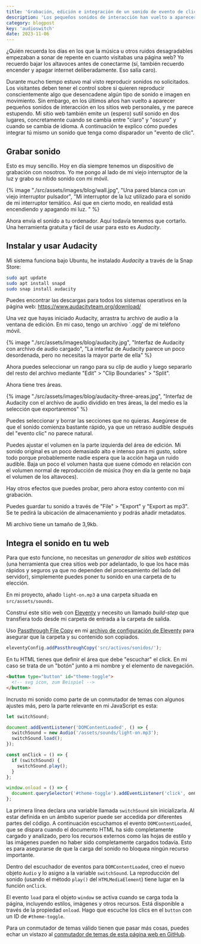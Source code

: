 ```yaml
---
title: 'Grabación, edición e integración de un sonido de evento de clic'
description: 'Los pequeños sonidos de interacción han vuelto a aparecer en los sitios web personales en los últimos años, y creo que eso es maravilloso.'
category: blogpost
key: 'audioswitch'
date: 2023-11-06
---
```


¿Quién recuerda los días en los que la música u otros ruidos desagradables empezaban a sonar de repente en cuanto visitabas una página web? Yo recuerdo bajar los altavoces antes de conectarme (sí, también recuerdo encender y apagar internet deliberadamente. Eso salía caro).

Durante mucho tiempo estuvo mal visto reproducir sonidos no solicitados. Los visitantes deben tener el control sobre si quieren reproducir conscientemente algo que desencadene algún tipo de sonido e imagen en movimiento. Sin embargo, en los últimos años han vuelto a aparecer pequeños sonidos de interacción en los sitios web personales, y me parece estupendo. Mi sitio web también emite un (espero) sutil sonido en dos lugares, concretamente cuando se cambia entre "claro" y "oscuro" y cuando se cambia de idioma. A continuación te explico cómo puedes integrar tú mismo un sonido que tenga como disparador un "evento de clic".

## Grabar sonido

Esto es muy sencillo. Hoy en día siempre tenemos un dispositivo de grabación con nosotros. Yo me pongo al lado de mi viejo interruptor de la luz y grabo su nítido sonido con mi móvil.

{% image "./src/assets/images/blog/wall.jpg", "Una pared blanca con un viejo interruptor pulsador", "Mi interruptor de la luz utilizado para el sonido de mi interruptor temático. Así que en cierto modo, en realidad está encendiendo y apagando mi luz. " %}

Ahora envía el sonido a tu ordenador. Aquí todavía tenemos que cortarlo. Una herramienta gratuita y fácil de usar para esto es _Audacity_.

## Instalar y usar Audacity

Mi sistema funciona bajo Ubuntu, he instalado _Audacity_ a través de la Snap Store:

```bash
sudo apt update
sudo apt install snapd
sudo snap install audacity
```

Puedes encontrar las descargas para todos los sistemas operativos en la página web: https://www.audacityteam.org/download/

Una vez que hayas iniciado Audacity, arrastra tu archivo de audio a la ventana de edición. En mi caso, tengo un archivo `.ogg' de mi teléfono móvil.

{% image "./src/assets/images/blog/audacity.jpg", "Interfaz de Audacity con archivo de audio cargado", "La interfaz de Audacity parece un poco desordenada, pero no necesitas la mayor parte de ella" %}

Ahora puedes seleccionar un rango para su clip de audio y luego separarlo del resto del archivo mediante "Edit" > "Clip Boundaries" > "Split".

Ahora tiene tres áreas.

{% image "./src/assets/images/blog/audacity-three-areas.jpg", "Interfaz de Audacity con el archivo de audio dividido en tres áreas, la del medio es la selección que exportaremos" %}

Puedes seleccionar y borrar las secciones que no quieras. Asegúrese de que el sonido comienza bastante rápido, ya que un retraso audible después del "evento clic" no parece natural.

Puedes ajustar el volumen en la parte izquierda del área de edición. Mi sonido original es un poco demasiado alto e intenso para mi gusto, sobre todo porque probablemente nadie espera que la acción haga un ruido audible. Baja un poco el volumen hasta que suene cómodo en relación con el volumen normal de reproducción de música (hoy en día la gente no baja el volumen de los altavoces).

Hay otros efectos que puedes probar, pero ahora estoy contento con mi grabación.

Puedes guardar tu sonido a través de "File" > "Export" y "Export as mp3". Se te pedirá la ubicación de almacenamiento y podrás añadir metadatos.

Mi archivo tiene un tamaño de 3,9kb.

## Integra el sonido en tu web

Para que esto funcione, no necesitas un _generador de sitios web estáticos_ (una herramienta que crea sitios web por adelantado, lo que los hace más rápidos y seguros ya que no dependen del procesamiento del lado del servidor), simplemente puedes poner tu sonido en una carpeta de tu elección.

En mi proyecto, añado `light-on.mp3` a una carpeta situada en `src/assets/sounds`.

Construí este sitio web con [Eleventy](https://www.11ty.dev/) y necesito un llamado _build-step_ que transfiera todo desde mi carpeta de entrada a la carpeta de salida.

Uso [Passthrough File Copy](https://www.11ty.dev/docs/copy/) en mi [archivo de configuración de Eleventy](/es/blog/estructuracion-del-archivo-de-configuracion-de-eleventy/) para asegurar que la carpeta y su contenido son copiados.

```js
eleventyConfig.addPassthroughCopy('src/activos/sonidos/');
```

En tu HTML tienes que definir el área que debe "escuchar" el click. En mi caso se trata de un "botón" junto a mi nombre y el elemento de navegación.

```html
<button type="button" id="theme-toggle">
  <!-- svg icon, zum Beispiel -->
</button>
```

Incrusto mi sonido como parte de un conmutador de temas con algunos ajustes más, pero la parte relevante en mi JavaScript es esta:

```js
let switchSound;

document.addEventListener('DOMContentLoaded', () => {
  switchSound = new Audio('/assets/sounds/light-on.mp3');
  switchSound.load();
});

const onClick = () => {
  if (switchSound) {
    switchSound.play();
  }
};

window.onload = () => {
  document.querySelector('#theme-toggle').addEventListener('click', onClick);
};
```

La primera línea declara una variable llamada `switchSound` sin inicializarla. Al estar definida en un ámbito superior puede ser accedida por diferentes partes del código. A continuación escuchamos el evento `DOMContentLoaded`, que se dispara cuando el documento HTML ha sido completamente cargado y analizado, pero los recursos externos como las hojas de estilo y las imágenes pueden no haber sido completamente cargados todavía. Esto es para asegurarse de que la carga del sonido no bloquea ningún recurso importante.

Dentro del escuchador de eventos para `DOMContentLoaded`, creo el nuevo objeto `Audio` y lo asigno a la variable `switchSound`. La reproducción del sonido (usando el método `play()` del `HTMLMediaElement`) tiene lugar en la función `onClick`.

El evento `load` para el objeto `window` se activa cuando se carga toda la página, incluyendo estilos, imágenes y otros recursos. Está disponible a través de la propiedad `onload`.
Hago que escuche los clics en el `button` con un ID de `#theme-toggle`.

Para un conmutador de temas válido tienen que pasar más cosas, puedes echar un vistazo al [conmutador de temas de esta página web en GitHub](https://github.com/madrilene/lenesaile.com/blob/main/src/assets/scripts/theme-toggle.js).
